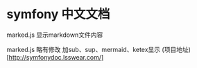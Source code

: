# symfony 中文文档

marked.js 显示markdown文件内容

marked.js 略有修改 加sub、sup、mermaid、ketex显示
(项目地址)[http://symfonydoc.lsswear.com/]
